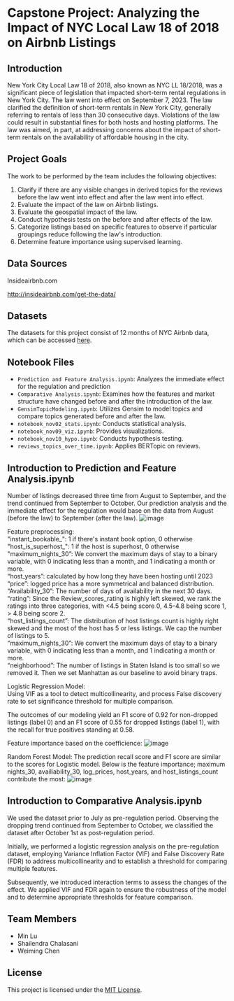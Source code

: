 # Capstone Project: Analyzing the Impact of NYC Local Law 18 of 2018 on Airbnb Listings

## Introduction

New York City Local Law 18 of 2018, also known as NYC LL 18/2018, was a significant piece of legislation that impacted short-term rental regulations in New York City. The law went into effect on September 7, 2023. The law clarified the definition of short-term rentals in New York City, generally referring to rentals of less than 30 consecutive days. Violations of the law could result in substantial fines for both hosts and hosting platforms. The law was aimed, in part, at addressing concerns about the impact of short-term rentals on the availability of affordable housing in the city.

## Project Goals

The work to be performed by the team includes the following objectives:

1. Clarify if there are any visible changes in derived topics for the reviews before the law went into effect and after the law went into effect.
2. Evaluate the impact of the law on Airbnb listings.
3. Evaluate the geospatial impact of the law.
4. Conduct hypothesis tests on the before and after effects of the law.
5. Categorize listings based on specific features to observe if particular groupings reduce following the law's introduction.
6. Determine feature importance using supervised learning.

## Data Sources

Insideairbnb.com

http://insideairbnb.com/get-the-data/

## Datasets

The datasets for this project consist of 12 months of NYC Airbnb data, which can be accessed [here](https://www.dropbox.com/scl/fi/qn2u3exg7kmtmy22ydllv/nyc-airbnb.zip?rlkey=hn9iympw56fpp7p4fcfnzvil1&dl=0).

## Notebook Files

- `Prediction and Feature Analysis.ipynb`: Analyzes the immediate effect for the regulation and prediction
- `Comparative Analysis.ipynb`: Examines how the features and market structure have changed before and after the introduction of the law.
- `GensimTopicModeling.ipynb`: Utilizes Gensim to model topics and compare topics generated before and after the law.
- `notebook_nov02_stats.ipynb`: Conducts statistical analysis.
- `notebook_nov09_viz.ipynb`: Provides visualizations.
- `notebook_nov10_hypo.ipynb`: Conducts hypothesis testing.
- `reviews_topics_over_time.ipynb`: Applies BERTopic on reviews.

## Introduction to Prediction and Feature Analysis.ipynb

Number of listings decreased three time from August to September, and the trend continued from September to October. Our prediction analysis and the immediate effect for the regulation would base on the data from August (before the law) to September (after the law). 
![image](https://github.com/shailendra-chalasani/capstone_project/assets/100872992/9185c64e-2683-483e-b789-7d4e3693125e)

Feature preprocessing:  
"instant_bookable_": 1 if there's instant book option, 0 otherwise  
"host_is_superhost_": 1 if the host is superhost, 0 otherwise  
"maximum_nights_30”: We convert the maximum days of stay to a binary variable, with 0 indicating less than a month, and 1 indicating a month or more.  
“host_years”: calculated by how long they have been hosting until 2023   
“price”: logged price has a more symmetrical and balanced distribution.   
“Availability_30”: The number of days of availability in the next 30 days.   
“rating”: Since the Review_scores_rating is highly left skewed, we rank the ratings into three categories, with <4.5 being score 0, 4.5-4.8 being score 1, > 4.8 being score 2.   
“host_listings_count”: The distribution of host listings count is highly right skewed and the most of the host has 5 or less listings. We cap the number of listings to 5.    
“maximum_nights_30”: We convert the maximum days of stay to a binary variable, with 0 indicating less than a month, and 1 indicating a month or more.   
“neighborhood”: The number of listings in Staten Island is too small so we removed it. Then we set Manhattan as our baseline to avoid binary traps.     

Logistic Regression Model:    
Using VIF as a tool to detect multicollinearity, and process False discovery rate to set significance threshold for multiple comparison.

The outcomes of our modeling yield an F1 score of 0.92 for non-dropped listings (label 0) and an F1 score of 0.55 for dropped listings (label 1), with the recall for true positives standing at 0.58.

Feature importance based on the coefficience:
![image](https://github.com/shailendra-chalasani/capstone_project/assets/100872992/32be3c36-f1d2-43e3-9fb0-e37ee93ba107)

Random Forest Model:
The prediction recall score and F1 score are similar to the scores for Logistic model. Below is the feature importance; maximum nights_30, availiability_30, log_prices, host_years, and host_listings_count contribute the most: 
![image](https://github.com/shailendra-chalasani/capstone_project/assets/100872992/f1f464e9-8b39-4d7a-84ff-664b7734aa06)


## Introduction to Comparative Analysis.ipynb

We used the dataset prior to July as pre-regulation period. Observing the dropping trend continued from September to October, we classified the dataset after October 1st as post-regulation period.

Initially, we performed a logistic regression analysis on the pre-regulation dataset, employing Variance Inflation Factor (VIF) and False Discovery Rate (FDR) to address multicollinearity and to establish a threshold for comparing multiple features.

Subsequently, we introduced interaction terms to assess the changes of the effect. We applied VIF and FDR again to ensure the robustness of the model and to determine appropriate thresholds for feature comparison.







## Team Members

- Min Lu
- Shailendra Chalasani
- Weiming Chen

## License

This project is licensed under the [MIT License](LICENSE).
